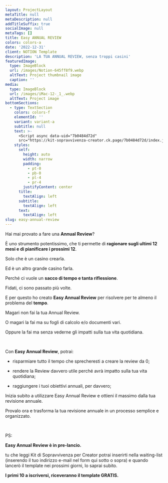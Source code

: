 ```yaml
---
layout: ProjectLayout
metaTitle: null
metaDescription: null
addTitleSuffix: true
socialImage: null
metaTags: []
title: Easy ANNUAL REVIEW
colors: colors-a
date: '2022-12-31'
client: NOTION Template
description: 'LA TUA ANNUAL REVIEW, senza troppi casini'
featuredImage:
  type: ImageBlock
  url: /images/Notion-645ff8f9.webp
  altText: Project thumbnail image
  caption: ''
media:
  type: ImageBlock
  url: /images/iMac-12-_1_.webp
  altText: Project image
bottomSections:
  - type: TextSection
    colors: colors-f
    elementId: ''
    variant: variant-a
    subtitle: null
    text: >-
      <Script async data-uid="7b0484d72d"
      src="https://kit-sopravvivenza-creator.ck.page/7b0484d72d/index.js" />
    styles:
      self:
        height: auto
        width: narrow
        padding:
          - pt-0
          - pb-0
          - pl-4
          - pr-4
        justifyContent: center
      title:
        textAlign: left
      subtitle:
        textAlign: left
      text:
        textAlign: left
slug: easy-annual-review
---
```

Hai mai provato a fare una **Annual Review**?

È uno strumento potentissimo, che ti permette di **ragionare sugli ultimi 12 mesi e di pianificare i prossimi 12**.

Solo che è un casino crearla.

Ed è un altro grande casino farla.

Perché ci vuole un **sacco di tempo e tanta riflessione**.

Fidati, ci sono passato più volte.

E per questo ho creato **Easy Annual Review** per risolvere per te almeno il problema del **tempo**.

Magari non fai la tua Annual Review.

O magari la fai ma su fogli di calcolo e/o documenti vari.

Oppure la fai ma senza vederne gli impatti sulla tua vita quotidiana.

<br/>

Con **Easy Annual Review**, potrai:

*   risparmiare tutto il tempo che sprecheresti a creare la review da 0;

*   rendere la Review davvero utile perché avrà impatto sulla tua vita quotidiana;

*   raggiungere i tuoi obiettivi annuali, per davvero;

Inizia subito a utilizzare Easy Annual Review e ottieni il massimo dalla tua revisione annuale.

Provalo ora e trasforma la tua revisione annuale in un processo semplice e organizzato.

<br/>

PS:

**Easy Annual Review è in pre-lancio.**

tu che leggi Kit di Sopravvivenza per Creator potrai inserirti nella waiting-list (inserendo il tuo indirizzo e-mail nel form qui sotto o sopra) e quando lancerò il template nei prossimi giorni, lo saprai subito.

**I primi 10 a iscriversi, riceveranno il template GRATIS.**
